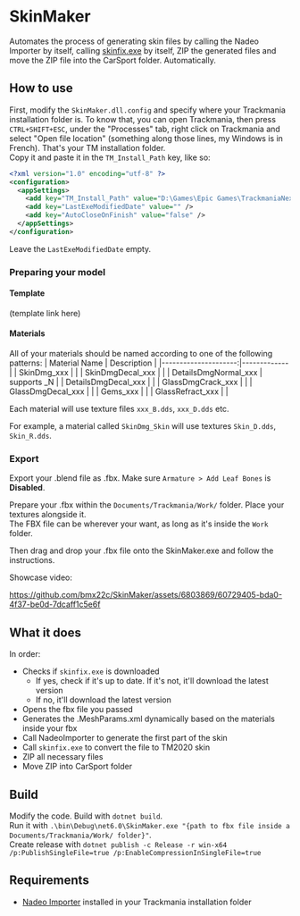 # SkinMaker
Automates the process of generating skin files by calling the Nadeo Importer by itself, calling [skinfix.exe](https://github.com/drunub/tm2020-skin-tools/releases/latest/) by itself, ZIP the generated files and move the ZIP file into the CarSport folder. Automatically.

## How to use
First, modify the `SkinMaker.dll.config` and specify where your Trackmania installation folder is.
To know that, you can open Trackmania, then press `CTRL+SHIFT+ESC`, under the "Processes" tab, right click on Trackmania and select "Open file location" (something along those lines, my Windows is in French). That's your TM installation folder.  
Copy it and paste it in the `TM_Install_Path` key, like so:  
```xml
<?xml version="1.0" encoding="utf-8" ?>
<configuration>
  <appSettings>
    <add key="TM_Install_Path" value="D:\Games\Epic Games\TrackmaniaNext" />
    <add key="LastExeModifiedDate" value="" />
    <add key="AutoCloseOnFinish" value="false" />
  </appSettings>
</configuration>
```

Leave the `LastExeModifiedDate` empty.

### Preparing your model

#### Template

(template link here)

#### Materials
All of your materials should be named according to one of the following patterns:
|        Material Name | Description |
|---------------------:|-------------|
|          SkinDmg_xxx |             |
|     SkinDmgDecal_xxx |             |
| DetailsDmgNormal_xxx | supports _N |
|  DetailsDmgDecal_xxx |             |
|    GlassDmgCrack_xxx |             |
|    GlassDmgDecal_xxx |             |
|             Gems_xxx |             |
|     GlassRefract_xxx |             |

Each material will use texture files `xxx_B.dds`, `xxx_D.dds` etc.

For example, a material called `SkinDmg_Skin` will use textures `Skin_D.dds`, `Skin_R.dds`.

### Export
Export your .blend file as .fbx. Make sure `Armature > Add Leaf Bones` is **Disabled**.

Prepare your .fbx within the `Documents/Trackmania/Work/` folder. Place your textures alongside it.  
The FBX file can be wherever your want, as long as it's inside the `Work` folder.

Then drag and drop your .fbx file onto the SkinMaker.exe and follow the instructions.

Showcase video:

https://github.com/bmx22c/SkinMaker/assets/6803869/60729405-bda0-4f37-be0d-7dcaff1c5e6f



## What it does
In order:
- Checks if `skinfix.exe` is downloaded
    - If yes, check if it's up to date. If it's not, it'll download the latest version
    - If no, it'll download the latest version
- Opens the fbx file you passed
- Generates the .MeshParams.xml dynamically based on the materials inside your fbx
- Call NadeoImporter to generate the first part of the skin
- Call `skinfix.exe` to convert the file to TM2020 skin
- ZIP all necessary files
- Move ZIP into CarSport folder

## Build
Modify the code.
Build with `dotnet build`.  
Run it with `.\bin\Debug\net6.0\SkinMaker.exe "{path to fbx file inside a Documents/Trackmania/Work/ folder}"`.  
Create release with `dotnet publish -c Release -r win-x64 /p:PublishSingleFile=true /p:EnableCompressionInSingleFile=true`

## Requirements
- [Nadeo Importer](https://doc.trackmania.com/create/nadeo-importer/01-download-and-install/) installed in your Trackmania installation folder
